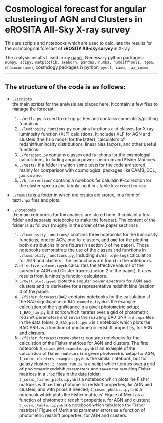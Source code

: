 # Cosmological forecast for  angular clustering of AGN and Clusters in eROSITA All-Sky X-ray survey


This are  scripts and notebooks which are used to calculate the  results for the cosmological forecast of **eROSITA All-sky survey** in  X-ray. 

The  analysis results I used in my [paper]().
Necessary python packages: `numpy, scipy, matplotlib, seaborn, pandas, numba, numdifftools, tqdm, chainconsumer`; cosmology packages in python: `pyccl, camb, jax_cosmo`.

------

## The structure of the code is as follows:

- `./scripts`  
  the main scripts for the analysis are placed here. It containt a few files to manage the forecast.
    1. `./utils.py`  is used to set up pathes and contains some utility/plotting functions
    2. `./luminosity_funtions.py` contains functions and classes for X-ray  luminosity function (XLF) calulations. It includes XLF for AGN and clusters (the halo model for the latter), calculators of redshift/luminosity  distributions, linear bias factors, and other useful functions. 
    3. `./forecast.py` contains classes and functions for the cosmologial calculations, including angular power spectrum and Fisher Matrices.
    4. `./tests/` if a folder in which some tests for the code are stored, mainly for comparison with cosmological packages like CAMB, CCL, jax_cosmo.
    5. `./k_correction/`  contains a notebook for calulatin K-correction for the cluster spectra and tabulating it in a table `k_correction.npz`.
    


- `./results` is a folder in which the results are stored, in a form of text/`.npz` files and plots.  



- `./notebooks`  
  the main notebooks for the analysis are stored here. It containt a few folder and separate notebooke to make the forecast. The content of the folder is as follows (roughly in the order of  the paper sections):
    1. `./luminosity_functions/`  contains three notebooks for the luminosity functions, one for AGN, one for clusters, and one for the plotting both distributions in one figure (in section 3 of the paper). Those notebooks demonstrate the use of the classes and functions in `./luminosity_functions.py`, including `dn/dz`, `logN-logS` calculation for AGN and clusters. The instructions are found in the notebooks.
    2. `effective_volume.ipynb` calculates the effective volume of the survey for AGN and Cluster tracers (setion 2 of the paper). It uses  results from luminosity function calculators. 
    3. `./Cell_plot.ipynb` plots the angular power spectrum for AGN and clusters and its derivative for a representative redshift bins (section 4 of the paper. 
    4. `./fisher_forecast/BAO/` contains notebooks for the calculation of the BAO significance: `0_BAO_example.ipynb` is the example calculation of the significance in a given photometric setup;  `1_BAO_run.py` is a script which iterates over a grid of photometric redshift parameters and saves the resulting BAO SNR in a `.npz` files in the data folder; `2_BAO_plot.ipynb`  is a notebook which plots the BAO SNR as a function of  photometric redshift properties, for AGN and clusters.
  5.  `./fisher_forecast/cosmo-photoz` contains notebooks for the calculation of the Fisher matrices for AGN and clusters. The first notebook `0_cosmo_AGN_example.ipynb` is an example of the calculation of Fisher matrices in a given photometric setup for AGN; `1_cosmo_clusters_example.ipynb` is the similar notebook, but for galaxy clusters; `2_cosmo_run.py` is a script which iterates over a grid of photometric redshift parameters and saves the resulting Fisher matrices in a `.npz` files in the data folder; `3_cosmo_fisher_plots.ipynb`  is a notebook which plots the Fisher matrices with certain  photometric redshift properties, for AGN and clusters, and with priors if needed;  `4_cosmo_photoz.ipynb` is a notebook which plots the Fisher matrices' Figure of Merit as a function of  photometric redshift properties, for AGN and clusters; `5_cosmo_tables.ipynb` is a notebook which tabulates the Fisher matrices' Figure of Merit and parameter errors as a function of  photometric redshift properties, for AGN and clusters.
